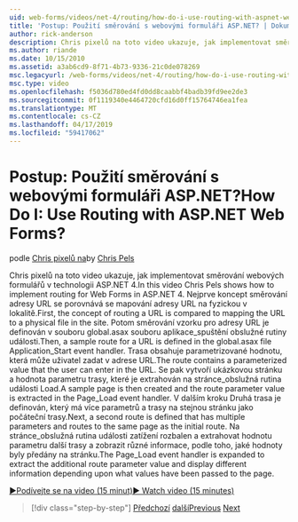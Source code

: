 ```yaml
---
uid: web-forms/videos/net-4/routing/how-do-i-use-routing-with-aspnet-web-forms
title: 'Postup: Použití směrování s webovými formuláři ASP.NET? | Dokumenty Microsoft'
author: rick-anderson
description: Chris pixelů na toto video ukazuje, jak implementovat směrování webových formulářů v technologii ASP.NET 4. Nejprve je mapování adresy URL p porovnání koncept směrování adresy URL...
ms.author: riande
ms.date: 10/15/2010
ms.assetid: a3ab6cd9-8f71-4b73-9336-21c0de078269
msc.legacyurl: /web-forms/videos/net-4/routing/how-do-i-use-routing-with-aspnet-web-forms
msc.type: video
ms.openlocfilehash: f5036d780ed4fd0dd8caabbf4badb39fd9ee2de3
ms.sourcegitcommit: 0f1119340e4464720cfd16d0ff15764746ea1fea
ms.translationtype: MT
ms.contentlocale: cs-CZ
ms.lasthandoff: 04/17/2019
ms.locfileid: "59417062"
---
```

# <a name="how-do-i-use-routing-with-aspnet-web-forms"></a><span data-ttu-id="a0d57-105">Postup: Použití směrování s webovými formuláři ASP.NET?</span><span class="sxs-lookup"><span data-stu-id="a0d57-105">How Do I: Use Routing with ASP.NET Web Forms?</span></span>

<span data-ttu-id="a0d57-106">podle [Chris pixelů na](https://twitter.com/chrispels)</span><span class="sxs-lookup"><span data-stu-id="a0d57-106">by [Chris Pels](https://twitter.com/chrispels)</span></span>

<span data-ttu-id="a0d57-107">Chris pixelů na toto video ukazuje, jak implementovat směrování webových formulářů v technologii ASP.NET 4.</span><span class="sxs-lookup"><span data-stu-id="a0d57-107">In this video Chris Pels shows how to implement routing for Web Forms in ASP.NET 4.</span></span> <span data-ttu-id="a0d57-108">Nejprve koncept směrování adresy URL se porovnává se mapování adresy URL na fyzickou v lokalitě.</span><span class="sxs-lookup"><span data-stu-id="a0d57-108">First, the concept of routing a URL is compared to mapping the URL to a physical file in the site.</span></span> <span data-ttu-id="a0d57-109">Potom směrování vzorku pro adresy URL je definován v souboru global.asax souboru aplikace\_spuštění obslužné rutiny události.</span><span class="sxs-lookup"><span data-stu-id="a0d57-109">Then, a sample route for a URL is defined in the global.asax file Application\_Start event handler.</span></span> <span data-ttu-id="a0d57-110">Trasa obsahuje parametrizované hodnotu, která může uživatel zadat v adrese URL.</span><span class="sxs-lookup"><span data-stu-id="a0d57-110">The route contains a parameterized value that the user can enter in the URL.</span></span> <span data-ttu-id="a0d57-111">Se pak vytvoří ukázkovou stránku a hodnota parametru trasy, které je extrahován na stránce\_obslužná rutina události Load.</span><span class="sxs-lookup"><span data-stu-id="a0d57-111">A sample page is then created and the route parameter value is extracted in the Page\_Load event handler.</span></span> <span data-ttu-id="a0d57-112">V dalším kroku Druhá trasa je definován, který má více parametrů a trasy na stejnou stránku jako počáteční trasy.</span><span class="sxs-lookup"><span data-stu-id="a0d57-112">Next, a second route is defined that has multiple parameters and routes to the same page as the initial route.</span></span> <span data-ttu-id="a0d57-113">Na stránce\_obslužná rutina události zatížení rozbalen a extrahovat hodnotu parametru další trasy a zobrazit různé informace, podle toho, jaké hodnoty byly předány na stránku.</span><span class="sxs-lookup"><span data-stu-id="a0d57-113">The Page\_Load event handler is expanded to extract the additional route parameter value and display different information depending upon what values have been passed to the page.</span></span>

[<span data-ttu-id="a0d57-114">&#9654;Podívejte se na video (15 minut)</span><span class="sxs-lookup"><span data-stu-id="a0d57-114">&#9654; Watch video (15 minutes)</span></span>](https://channel9.msdn.com/Blogs/ASP-NET-Site-Videos/how-do-i-use-routing-with-aspnet-web-forms)

> [!div class="step-by-step"]
> <span data-ttu-id="a0d57-115">[Předchozí](aspnet-4-quick-hit-outbound-webforms-routing.md)
> [další](how-do-i-work-with-urls-in-aspnet-routing.md)</span><span class="sxs-lookup"><span data-stu-id="a0d57-115">[Previous](aspnet-4-quick-hit-outbound-webforms-routing.md)
[Next](how-do-i-work-with-urls-in-aspnet-routing.md)</span></span>
